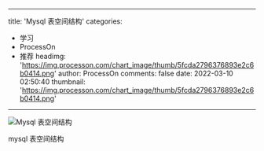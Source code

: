
---
title: 'Mysql 表空间结构'
categories: 
 - 学习
 - ProcessOn
 - 推荐
headimg: 'https://img.processon.com/chart_image/thumb/5fcda2796376893e2c6b0414.png'
author: ProcessOn
comments: false
date: 2022-03-10 02:50:40
thumbnail: 'https://img.processon.com/chart_image/thumb/5fcda2796376893e2c6b0414.png'
---

<div>   
<img class="thumb" alt="Mysql 表空间结构" src="https://img.processon.com/chart_image/thumb/5fcda2796376893e2c6b0414.png" referrerpolicy="no-referrer">
<p>mysql 表空间结构</p>  
</div>
            